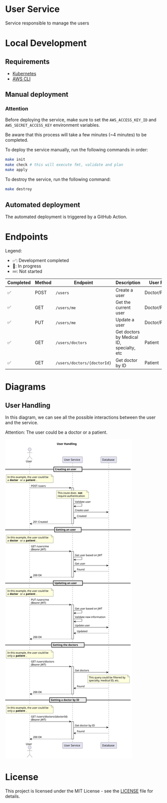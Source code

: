 # User Service

Service responsible to manage the users

# Local Development

## Requirements

- [Kubernetes](https://kubernetes.io/)
- [AWS CLI](https://aws.amazon.com/cli/)

## Manual deployment

### Attention

Before deploying the service, make sure to set the `AWS_ACCESS_KEY_ID` and `AWS_SECRET_ACCESS_KEY` environment variables.

Be aware that this process will take a few minutes (~4 minutes) to be completed.

To deploy the service manually, run the following commands in order:

```bash
make init
make check # this will execute fmt, validate and plan
make apply
```

To destroy the service, run the following command:

```bash
make destroy
```

## Automated deployment

The automated deployment is triggered by a GitHub Action.

# Endpoints

Legend:
- ✅: Development completed
- 🚧: In progress
- 💤: Not started


| Completed | Method | Endpoint                    | Description                               | User Role      |
| --------- | ------ | --------------------------- | ----------------------------------------- | -------------- |
| ✅         | POST   | `/users`                    | Create a user                             | Doctor/Patient |
| ✅         | GET    | `/users/me`                 | Get the current user                      | Doctor/Patient |
| ✅         | PUT    | `/users/me`                 | Update a user                             | Doctor/Patient |
| ✅         | GET    | `/users/doctors`            | Get doctors by Medical ID, specialty, etc | Patient        |
| ✅         | GET    | `/users/doctors/{doctorId}` | Get doctor by ID                          | Patient        |


# Diagrams

## User Handling

In this diagram, we can see all the possible interactions between the user and the service.

Attention: The user could be a doctor or a patient.

![user_handling](./docs/user_creation.svg)

# License

This project is licensed under the MIT License - see the [LICENSE](LICENSE) file for details.